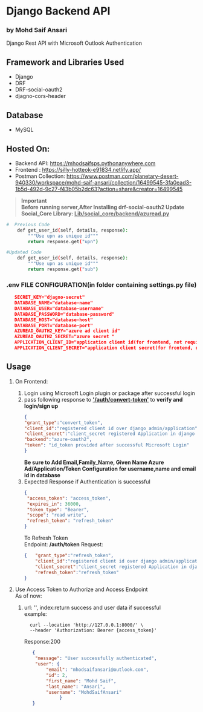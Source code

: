 # Django Backend API
### by Mohd Saif Ansari

Django Rest API with Microsoft Outlook Authentication

## Framework and Libraries Used
- Django
- DRF
- DRF-social-oauth2
- djagno-cors-header

## Database
- MySQL

## Hosted On:
- Backend API: https://mhodsaifsps.pythonanywhere.com
- Frontend :  https://silly-hotteok-e91834.netlify.app/
- Postman Collection: https://www.postman.com/planetary-desert-940330/workspace/mohd-saif-ansari/collection/16499545-3fa0ead3-1b5d-492d-9c27-f43b05b2dc63?action=share&creator=16499545

> **Important**<br>
> **Before running server,After Installing drf-social-oauth2 Update Social_Core Library: <u>Lib/social_core/backend/azuread.py</u>**<br>
```sh
#  Previous Code
    def get_user_id(self, details, response):
        """Use upn as unique id"""
        return response.get("upn")
```
```sh
#Updated Code
    def get_user_id(self, details, response):
        """Use upn as unique id"""
        return response.get("sub")
```
### .env FILE CONFIGURATION(in folder containing settings.py file)
   ```JSON
      SECRET_KEY="djagno-secret"
      DATABASE_NAME="database-name"
      DATABASE_USER="database-username"
      DATABASE_PASSWORD="database-password"
      DATABASE_HOST="database-host"
      DATABASE_PORT="database-port"
      AZUREAD_OAUTH2_KEY="azure ad client id"
      AZUREAD_OAUTH2_SECRET="azure secret "
      APPLICATION_CLIENT_ID="application client id(for frontend, not required in .env)"
      APPLICATION_CLIENT_SECRET="application client secret(for frontend, not required in .env)"
   ```

## Usage
1. On Frontend: 
   1. Login using Microsoft Login plugin or package after successful login 
   2. pass following response to **<u>'/auth/convert-token'</u>** to **verify and login/sign up**
        ```json
      {
        "grant_type":"convert_token",
        "client_id":"registered client id over django admin/application",
        "client_secret":"client_secret registered Application in django admin/application",
        "backend":"azure-oauth2",
        "token": "id_token provided after successful Microsoft Login"
      }
        ```
      **Be sure to Add Email,Family_Name, Given Name  Azure Ad/Application/Token Configuration for username,name and email id in database**
   3. Expected Response if Authentication is successful
      ```json
      {
       "access_token": "access_token",
       "expires_in": 36000,
       "token_type": "Bearer",
       "scope": "read write",
       "refresh_token": "refresh_token"
      }
      ```
      To Refresh Token <br>
      Endpoint: **/auth/token**
      Request:
      ```json
      {   "grant_type":"refresh_token",
          "client_id":"registered client id over django admin/application",
          "client_secret":"client_secret registered Application in django admin/application",
          "refresh_token":"refresh_token"
      }
      ```
      
2. Use Access Token to Authorize and Access Endpoint<br> As of now:
   1. url: '', index:return success and user data if successful<br>
      example:
      ```shell
        curl --location 'http://127.0.0.1:8000/' \
        --header 'Authorization: Bearer {access_token}'
      ```
      Response:200
      ```json
         {
          "message": "User successfully authenticated",
          "user": {
              "email": "mhodsaifansari@outlook.com",
              "id": 2,
              "first_name": "Mohd Saif",
              "last_name": "Ansari",
              "username": "MohdSaifAnsari"
                   }
         }
      ```

